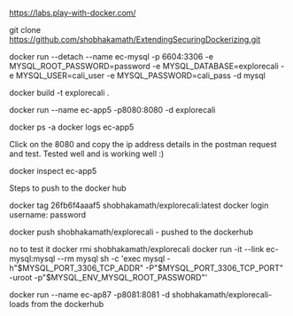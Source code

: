 
https://labs.play-with-docker.com/

git clone https://github.com/shobhakamath/ExtendingSecuringDockerizing.git

docker run --detach --name ec-mysql -p 6604:3306 -e MYSQL_ROOT_PASSWORD=password -e MYSQL_DATABASE=explorecali -e MYSQL_USER=cali_user -e MYSQL_PASSWORD=cali_pass -d mysql

docker build -t explorecali .

docker run --name ec-app5 -p8080:8080 -d explorecali

docker ps -a
docker logs ec-app5

Click on the 8080 and copy the ip address details in the postman request and test. Tested well and is working well :)

docker inspect ec-app5

Steps to push to the docker hub

docker tag 26fb6f4aaaf5 shobhakamath/explorecali:latest
docker login
username:
password

docker push shobhakamath/explorecali - pushed to the dockerhub

no to test it 
docker rmi  shobhakamath/explorecali
docker run -it --link ec-mysql:mysql --rm mysql sh -c 'exec mysql -h"$MYSQL_PORT_3306_TCP_ADDR" -P"$MYSQL_PORT_3306_TCP_PORT" -uroot -p"$MYSQL_ENV_MYSQL_ROOT_PASSWORD"'

docker run --name ec-ap87 -p8081:8081 -d shobhakamath/explorecali- loads  from the dockerhub





